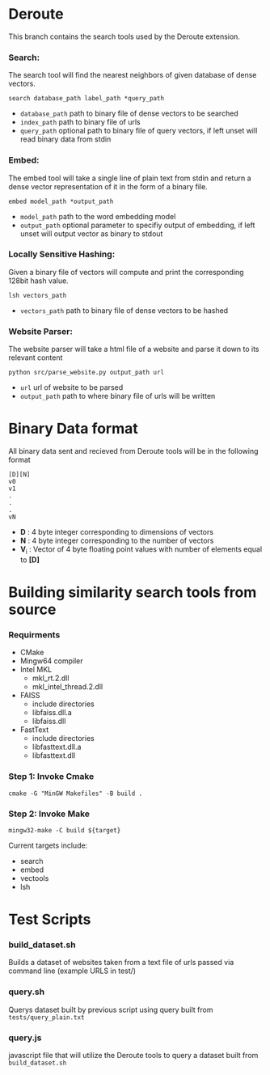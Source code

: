 # Deroute
This branch contains the search tools used by the Deroute extension.
### Search:
The search tool will find the nearest neighbors of given database of dense vectors.
``` shell
search database_path label_path *query_path
```
- `database_path` path to binary file of dense vectors to be searched <br>
- `index_path` path to binary file of urls <br>
- `query_path` optional path to binary file of query vectors, if left unset will read binary data from stdin<br>

### Embed:
The embed tool will take a single line of plain text from stdin and return a dense vector representation of it in the form of a binary file.
``` shell
embed model_path *output_path
```
- `model_path` path to the word embedding model<br>
- `output_path` optional parameter to specifiy output of embedding, if left unset will output vector as binary to stdout<br>

### Locally Sensitive Hashing:
Given a binary file of vectors will compute and print the corresponding 128bit hash value.
``` shell
lsh vectors_path
```
- `vectors_path` path to binary file of dense vectors to be hashed <br>

### Website Parser:
The website parser will take a html file of a website and parse it down to its relevant content
``` shell
python src/parse_website.py output_path url
```
- `url` url of website to be parsed<br>
- `output_path` path to where binary file of urls will be written <br>
# Binary Data format
All binary data sent and recieved from Deroute tools will be in the following format <br>
```
[D][N]
v0
v1
.
.
.
vN
```
- <b>D</b> : 4 byte integer corresponding to dimensions of vectors
- <b>N</b> : 4 byte integer corresponding to the number of vectors
- <b>V</b><sub>i</sub> : Vector of 4 byte floating point values with number of elements equal to <b>[D]</b> 
# Building similarity search tools from source
### Requirments
* CMake
* Mingw64 compiler
* Intel MKL
  * mkl_rt.2.dll
  * mkl_intel_thread.2.dll
* FAISS
  * include directories
  * libfaiss.dll.a
  * libfaiss.dll
* FastText
  * include directories
  * libfasttext.dll.a
  * libfasttext.dll
  
### Step 1: Invoke Cmake
``` shell
cmake -G "MinGW Makefiles" -B build .
```

### Step 2: Invoke Make
``` shell
mingw32-make -C build ${target}
```
Current targets include:
* search
* embed
* vectools
* lsh

# Test Scripts
### build_dataset.sh
Builds a dataset of websites taken from a text file of urls passed via command line (example URLS in test/)
### query.sh
Querys dataset built by previous script using query built from `tests/query_plain.txt`
### query.js
javascript file that will utilize the Deroute tools to query a dataset built from `build_dataset.sh`
